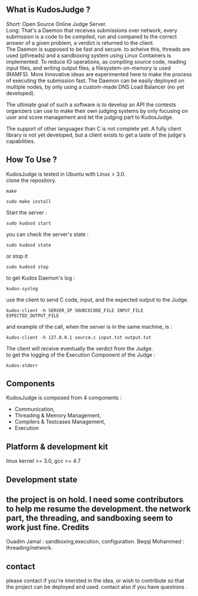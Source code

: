 
What is KudosJudge ?
--------------------------------
Short: Open Source Online Judge Server.  
Long: That's a Daemon that receives submissions over network, every submission is a code to be compiled, run and compared to the correct answer of a given problem, a verdict is returned to the client.  
The Daemon is supposed to be fast and secure. to acheive this, threads are used (pthreads) and a sandboxing system using Linux Containers is implemented. To reduce IO operations, as compiling source code, reading input files, and writing output files, a filesystem-on-memory is used (RAMFS). More Innovative ideas are experimented here to make the process of executing the submission fast. The Daemon can be easily deployed on multiple nodes, by only using a custom-made DNS Load Balancer (no yet developed).  

The ultimate goal of such a software is to develop an API the contests organizers can use to make their own judging systems by only focusing on user and score management and let the judging part to KudosJudge.

The support of other languages than C is not complete yet.
A fully client library is not yet developed, but a client exists to get a taste of the judge's capabilities.

How To Use ?
------------------------------
KudosJudge is tested in Ubuntu with Linux > 3.0.  
clone the repository.
```
make
```
```
sudo make install
```

Start the server :
```
sudo kudosd start
```
you can check the server's state :
```
sudo kudosd state
```
or stop it
```
sudo kudosd stop
```
to get Kudos Daemon's log :
```
kudos-syslog
```
use the client to send C code, input, and the expected output to the Judge.
```
kudos-client -h SERVER_IP SOURCECODE_FILE INPUT_FILE EXPECTED_OUTPUT_FILE
```
and example of the call, when the server is in the same machine, is :
```
kudos-client -h 127.0.0.1 source.c input.txt output.txt
```
The client will receive eventually the verdict from the Judge.  
to get the logging of the Execution Component of the Judge :
```
kudos-stderr
```

Components
---------------------
KudosJudge is composed from 4 components : 
- Communication, 
- Threading & Memory Management,
- Compilers & Testcases Management,
- Execution


Platform & development kit
----------------------------
linux kernel >= 3.0, gcc >= 4.7

Development state
--------------------------
the project is on hold. I need some contributors to help me resume the development. 
the network part, the threading, and sandboxing seem to work just fine.
Credits 
----------------------------
Ouadim Jamal           : sandboxing,execution, configuration.
Beqqi Mohammed         : threading/network.

contact
------------------------------
please contact if you're intersted in the idea, or wish to contribute so that the project can be deployed and used. 
contact also if you have questions .
